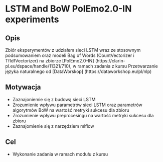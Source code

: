 # LSTM and BoW PolEmo2.0-IN experiments
<h2>Opis</h2>
Zbiór eksperymentów z udziałem sieci LSTM wraz ze stosownym podsumowaniem oraz modeli Bag of Words (CountVectorizer i TfIdfVectorizer) na zbiorze [PolEmo2.0-IN] (https://clarin-pl.eu/dspace/handle/11321/710), w ramach zadania z kursu Przetwarzanie języka naturalnego od [DataWorskop] (https://dataworkshop.eu/pl/nlp)

<h2>Motywacja</h2>

* Zaznajoniemie się z budową sieci LSTM
* Zrozumienie wpływu parametrów sieci LSTM oraz parametrów algorytmów BoW na wartość metryki sukcesu dla zbioru
* Zrozumienie wpływu preprocesingu na wartość metryki sukcesu dla zbioru
* Zaznajomienie się z narzędziem mlflow

<h2>Cel</h2>

* Wykonanie zadania w ramach modułu z kursu



